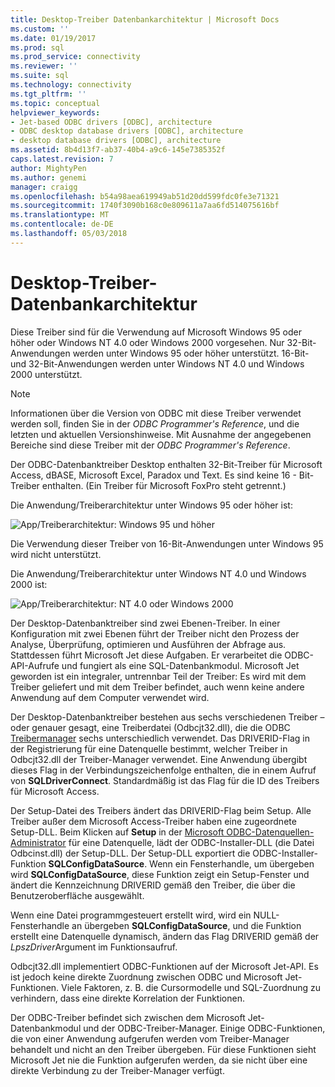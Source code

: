 ```yaml
---
title: Desktop-Treiber Datenbankarchitektur | Microsoft Docs
ms.custom: ''
ms.date: 01/19/2017
ms.prod: sql
ms.prod_service: connectivity
ms.reviewer: ''
ms.suite: sql
ms.technology: connectivity
ms.tgt_pltfrm: ''
ms.topic: conceptual
helpviewer_keywords:
- Jet-based ODBC drivers [ODBC], architecture
- ODBC desktop database drivers [ODBC], architecture
- desktop database drivers [ODBC], architecture
ms.assetid: 8b4d13f7-ab37-40b4-a9c6-145e7385352f
caps.latest.revision: 7
author: MightyPen
ms.author: genemi
manager: craigg
ms.openlocfilehash: b54a98aea619949ab51d20dd599fdc0fe3e71321
ms.sourcegitcommit: 1740f3090b168c0e809611a7aa6fd514075616bf
ms.translationtype: MT
ms.contentlocale: de-DE
ms.lasthandoff: 05/03/2018
---
```

# <a name="desktop-database-drivers-architecture"></a>Desktop-Treiber-Datenbankarchitektur
Diese Treiber sind für die Verwendung auf Microsoft Windows 95 oder höher oder Windows NT 4.0 oder Windows 2000 vorgesehen. Nur 32-Bit-Anwendungen werden unter Windows 95 oder höher unterstützt. 16-Bit- und 32-Bit-Anwendungen werden unter Windows NT 4.0 und Windows 2000 unterstützt.  
  
> [!NOTE]  
>  Informationen über die Version von ODBC mit diese Treiber verwendet werden soll, finden Sie in der *ODBC Programmer's Reference*, und die letzten und aktuellen Versionshinweise. Mit Ausnahme der angegebenen Bereiche sind diese Treiber mit der *ODBC Programmer's Reference*.  
  
 Der ODBC-Datenbanktreiber Desktop enthalten 32-Bit-Treiber für Microsoft Access, dBASE, Microsoft Excel, Paradox und Text. Es sind keine 16 - Bit-Treiber enthalten. (Ein Treiber für Microsoft FoxPro steht getrennt.)  
  
 Die Anwendung/Treiberarchitektur unter Windows 95 oder höher ist:  
  
 ![App&#47;Treiberarchitektur: Windows 95 und höher](../../odbc/microsoft/media/odbcjetarch1.gif "ODBCJetArch1")  
  
 Die Verwendung dieser Treiber von 16-Bit-Anwendungen unter Windows 95 wird nicht unterstützt.  
  
 Die Anwendung/Treiberarchitektur unter Windows NT 4.0 und Windows 2000 ist:  
  
 ![App&#47;Treiberarchitektur: NT 4.0 oder Windows 2000](../../odbc/microsoft/media/odbcjetarch2.gif "ODBCJetArch2")  
  
 Der Desktop-Datenbanktreiber sind zwei Ebenen-Treiber. In einer Konfiguration mit zwei Ebenen führt der Treiber nicht den Prozess der Analyse, Überprüfung, optimieren und Ausführen der Abfrage aus. Stattdessen führt Microsoft Jet diese Aufgaben. Er verarbeitet die ODBC-API-Aufrufe und fungiert als eine SQL-Datenbankmodul. Microsoft Jet geworden ist ein integraler, untrennbar Teil der Treiber: Es wird mit dem Treiber geliefert und mit dem Treiber befindet, auch wenn keine andere Anwendung auf dem Computer verwendet wird.  
  
 Der Desktop-Datenbanktreiber bestehen aus sechs verschiedenen Treiber – oder genauer gesagt, eine Treiberdatei (Odbcjt32.dll), die die ODBC [Treibermanager](../../odbc/reference/the-driver-manager.md) sechs unterschiedlich verwendet. Das DRIVERID-Flag in der Registrierung für eine Datenquelle bestimmt, welcher Treiber in Odbcjt32.dll der Treiber-Manager verwendet. Eine Anwendung übergibt dieses Flag in der Verbindungszeichenfolge enthalten, die in einem Aufruf von **SQLDriverConnect**. Standardmäßig ist das Flag für die ID des Treibers für Microsoft Access.  
  
 Der Setup-Datei des Treibers ändert das DRIVERID-Flag beim Setup. Alle Treiber außer dem Microsoft Access-Treiber haben eine zugeordnete Setup-DLL. Beim Klicken auf **Setup** in der [Microsoft ODBC-Datenquellen-Administrator](../../odbc/admin/odbc-data-source-administrator.md) für eine Datenquelle, lädt der ODBC-Installer-DLL (die Datei Odbcinst.dll) der Setup-DLL. Der Setup-DLL exportiert die ODBC-Installer-Funktion **SQLConfigDataSource**. Wenn ein Fensterhandle, um übergeben wird **SQLConfigDataSource**, diese Funktion zeigt ein Setup-Fenster und ändert die Kennzeichnung DRIVERID gemäß den Treiber, die über die Benutzeroberfläche ausgewählt.  
  
 Wenn eine Datei programmgesteuert erstellt wird, wird ein NULL-Fensterhandle an übergeben **SQLConfigDataSource**, und die Funktion erstellt eine Datenquelle dynamisch, ändern das Flag DRIVERID gemäß der *LpszDriver*Argument im Funktionsaufruf.  
  
 Odbcjt32.dll implementiert ODBC-Funktionen auf der Microsoft Jet-API. Es ist jedoch keine direkte Zuordnung zwischen ODBC und Microsoft Jet-Funktionen. Viele Faktoren, z. B. die Cursormodelle und SQL-Zuordnung zu verhindern, dass eine direkte Korrelation der Funktionen.  
  
 Der ODBC-Treiber befindet sich zwischen dem Microsoft Jet-Datenbankmodul und der ODBC-Treiber-Manager. Einige ODBC-Funktionen, die von einer Anwendung aufgerufen werden vom Treiber-Manager behandelt und nicht an den Treiber übergeben. Für diese Funktionen sieht Microsoft Jet nie die Funktion aufgerufen werden, da sie nicht über eine direkte Verbindung zu der Treiber-Manager verfügt.
